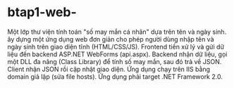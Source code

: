 # btap1-web-
Một lớp thư viện tính toán "số may mắn cá nhân" dựa trên tên và ngày sinh.
ây dựng một ứng dụng web đơn giản cho phép người dùng nhập tên và ngày sinh trên giao diện tĩnh (HTML/CSS/JS). Frontend tiền xử lý và gửi dữ liệu đến backend ASP.NET WebForms (api.aspx). Backend nhận dữ liệu, gọi một DLL đa năng (Class Library) để tính số may mắn, sau đó trả về JSON. Client nhận JSON rồi cập nhật giao diện. Ứng dụng chạy trên IIS bằng domain giả lập (sửa file hosts). Ứng dụng phải target .NET Framework 2.0.
